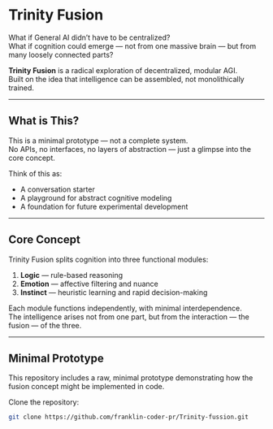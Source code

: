 
# Trinity Fusion

What if General AI didn’t have to be centralized?  
What if cognition could emerge — not from one massive brain — but from many loosely connected parts?

**Trinity Fusion** is a radical exploration of decentralized, modular AGI.  
Built on the idea that intelligence can be assembled, not monolithically trained.

---

## What is This?

This is a minimal prototype — not a complete system.  
No APIs, no interfaces, no layers of abstraction — just a glimpse into the core concept.

Think of this as:
- A conversation starter  
- A playground for abstract cognitive modeling  
- A foundation for future experimental development

---

## Core Concept

Trinity Fusion splits cognition into three functional modules:
1. **Logic** — rule-based reasoning  
2. **Emotion** — affective filtering and nuance  
3. **Instinct** — heuristic learning and rapid decision-making

Each module functions independently, with minimal interdependence.  
The intelligence arises not from one part, but from the interaction — the fusion — of the three.

---

## Minimal Prototype

This repository includes a raw, minimal prototype demonstrating how the fusion concept might be implemented in code.

Clone the repository:

```bash
git clone https://github.com/franklin-coder-pr/Trinity-fussion.git
